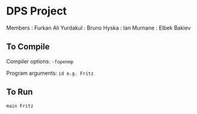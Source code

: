 # DPS Project

Members 
: Furkan Ali Yurdakul
: Bruno Hyska
: Ian Murnane
: Elbek Bakiev

## To Compile

Compiler options: ``` -fopenmp ```

Program arguments: ``` id e.g. Fritz ```

## To Run

```
main Fritz
```
